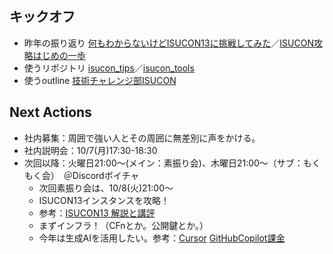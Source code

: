 ## キックオフ

- 昨年の振り返り [何もわからないけどISUCON13に挑戦してみた](https://qiita.com/kiwsdiv/items/597506988976702b97e2ISUCON13)／[ISUCON攻略はじめの一歩](https://qiita.com/hide_take/items/b0c7aa4b854a1fa82fab)
- 使うリポジトリ [isucon_tips](https://github.com/ChallengeClub/isucon_tips)／[isucon_tools](https://github.com/ChallengeClub/isucon_tools)
- 使うoutline [技術チャレンジ部ISUCON](https://outline.challenge-club.org/collection/isucon-ysgzjSYnbJ)

## Next Actions
- 社内募集：周囲で強い人とその周囲に無差別に声をかける。
- 社内説明会：10/7(月)17:30-18:30
- 次回以降：火曜日21:00～(メイン：素振り会)、木曜日21:00～（サブ：もくもく会）　＠Discordボイチャ
  - 次回素振り会は、10/8(火)21:00～
  - ISUCON13インスタンスを攻略！
  - 参考：[ISUCON13 解説と講評](https://isucon.net/archives/58001272.html)
  - まずインフラ！（CFnとか。公開鍵とか。）
  - 今年は生成AIを活用したい。参考：[Cursor](https://zenn.dev/umi_mori/books/ai-code-editor-cursor/viewer/intro) [GitHubCopilot課金](https://docs.github.com/ja/billing/managing-billing-for-your-products/managing-billing-for-github-copilot/about-billing-for-github-copilot)
